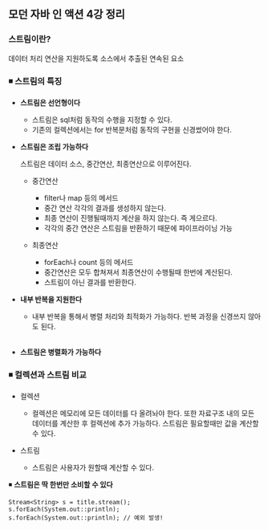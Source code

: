 ## 모던 자바 인 액션 4강 정리


### 스트림이란?
데이터 처리 연산을 지원하도록 소스에서 추출된 연속된 요소
### ◾ 스트림의 특징
- **스트림은 선언형이다**
  - 스트림은 sql처럼 동작의 수행을 지정할 수 있다. 
  - 기존의 컬렉션에서는 for 반복문처럼 동작의 구현을 신경썼어야 한다.
    
- **스트림은 조립 가능하다** 

  스트림은 데이터 소스, 중간연산, 최종연산으로 이루어진다. 
  
  - 중간연산
    - filter나 map 등의 메서드 
    - 중간 연산 각각의 결과를 생성하지 않는다. 
    - 최종 연산이 진행될때까지 계산을 하지 않는다. 즉 게으르다.
    - 각각의 중간 연산은 스트림을 반환하기 때문에 파이프라이닝 가능
    
  - 최종연산 
    - forEach나 count 등의 메서드 
    - 중간연산은 모두 합쳐져서 최종연산이 수행될때 한번에 계산된다.
    - 스트림이 아닌 결과를 반환한다. 
- **내부 반복을 지원한다**
  - 내부 반복을 통해서 병렬 처리와 최적화가 가능하다. 반복 과정을 신경쓰지 않아도 된다. 
  <br>
  
- **스트림은 병렬화가 가능하다** 

### ◾ 컬렉션과 스트림 비교 
- 컬렉션 
  - 컬렉션은 메모리에 모든 데이터를 다 올려놔야 한다. 또한 자료구조 내의 모든 데이터를 계산한 후 컬렉션에 추가 가능하다. 
스트림은 필요할때만 값을 계산할 수 있다.
    
- 스트림 
    - 스트림은 사용자가 원할때 계산할 수 있다. 

◾ **스트림은 딱 한번만 소비할 수 있다** 
````
Stream<String> s = title.stream();
s.forEach(System.out::println);
s.forEach(System.out::println); // 예외 발생! 
````


